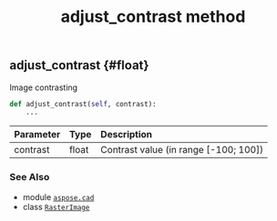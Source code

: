 ﻿---
title: adjust_contrast method
second_title: Aspose.CAD for Python via .NET API References
description: 
type: docs
weight: 30
url: /aspose.cad/rasterimage/adjust_contrast/
is_root: false
---

## adjust_contrast {#float}

Image contrasting



```python
def adjust_contrast(self, contrast):
    ...
```


| Parameter | Type | Description |
| :- | :- | :- |
| contrast | float | Contrast value (in range [-100; 100]) |



### See Also
* module [`aspose.cad`](../../)
* class [`RasterImage`](/cad/python-net/aspose.cad/rasterimage)
